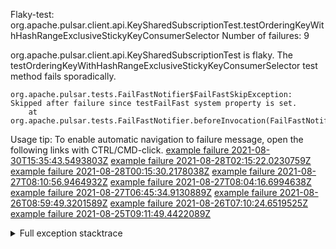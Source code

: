         
Flaky-test: org.apache.pulsar.client.api.KeySharedSubscriptionTest.testOrderingKeyWithHashRangeExclusiveStickyKeyConsumerSelector
Number of failures: 9

org.apache.pulsar.client.api.KeySharedSubscriptionTest is flaky. The testOrderingKeyWithHashRangeExclusiveStickyKeyConsumerSelector test method fails sporadically.

```
org.apache.pulsar.tests.FailFastNotifier$FailFastSkipException: Skipped after failure since testFailFast system property is set.
	at org.apache.pulsar.tests.FailFastNotifier.beforeInvocation(FailFastNotifier.java:88)

```

Usage tip: To enable automatic navigation to failure message, open the following links with CTRL/CMD-click.
[example failure 2021-08-30T15:35:43.5493803Z](https://github.com/apache/pulsar/runs/3463119398?check_suite_focus=true#step:9:3931)
[example failure 2021-08-28T02:15:22.0230759Z](https://github.com/apache/pulsar/runs/3448473880?check_suite_focus=true#step:9:2928)
[example failure 2021-08-28T00:15:30.2178038Z](https://github.com/apache/pulsar/runs/3447917315?check_suite_focus=true#step:9:2296)
[example failure 2021-08-27T08:10:56.9464932Z](https://github.com/apache/pulsar/runs/3440980370?check_suite_focus=true#step:9:2995)
[example failure 2021-08-27T08:04:16.6994638Z](https://github.com/apache/pulsar/runs/3440855241?check_suite_focus=true#step:9:2920)
[example failure 2021-08-27T06:45:34.9130889Z](https://github.com/apache/pulsar/runs/3440411158?check_suite_focus=true#step:9:2921)
[example failure 2021-08-26T08:59:49.3201589Z](https://github.com/apache/pulsar/runs/3430539961?check_suite_focus=true#step:9:3630)
[example failure 2021-08-26T07:10:24.6519525Z](https://github.com/apache/pulsar/runs/3429892136?check_suite_focus=true#step:9:2982)
[example failure 2021-08-25T09:11:49.4422089Z](https://github.com/apache/pulsar/runs/3420085427?check_suite_focus=true#step:10:2888)


<details>
<summary>Full exception stacktrace</summary>
<code><pre>
org.apache.pulsar.tests.FailFastNotifier$FailFastSkipException: Skipped after failure since testFailFast system property is set.
	at org.apache.pulsar.tests.FailFastNotifier.beforeInvocation(FailFastNotifier.java:88)

</pre></code>
</details>

